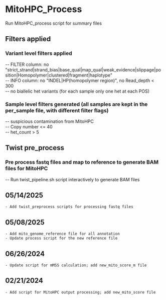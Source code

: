 # MitoHPC_Process

Run MitoHPC_process script for summary files

## Filters applied
### Variant level filters applied  
 -- FILTER column: no "strict_strand|strand_bias|base_qual|map_qual|weak_evidence|slippage|position|Homopolymer|clustered|fragment|haplotype"  
 -- INFO column: no "INDEL|HP(homopolymer region)", no Read_depth < 300  
 -- no biallelic het variants (for each sample only one het at each POS)  

### Sample level filters generated (all samples are kept in the per_sample file, with different filter flags)  
 -- suspicious contamination from MitoHPC  
 -- Copy number <= 40  
 -- het_count > 5  


## Twist pre_process  
### Pre process fastq files and map to reference to generate BAM files for MitoHPC  
 -- Run twist_pipeline.sh script interactively to generate BAM files  


## 05/14/2025  
    - Add twist_preprocess scripts for processing fastq files

## 05/08/2025
    - Add mito_genome_reference file for all annotation
    - Update process script for the new reference file

## 06/26/2024
    - Update script for mMSS calculation; add new_mito_score_m file

## 02/21/2024
    - Add script for MitoHPC output processing; add new_mito_score file
